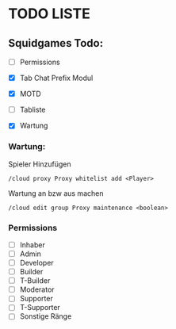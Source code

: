 # TODO LISTE

## Squidgames Todo:

 - [ ] Permissions
 - [x] Tab Chat Prefix Modul
 - [x] MOTD
 - [ ] Tabliste
 - [x] Wartung


### Wartung:
Spieler Hinzufügen

    /cloud proxy Proxy whitelist add <Player>
    
Wartung an bzw aus machen

    /cloud edit group Proxy maintenance <boolean>

### Permissions

 - [ ] Inhaber
 - [ ] Admin
 - [ ] Developer
 - [ ] Builder
 - [ ] T-Builder
 - [ ] Moderator
 - [ ] Supporter
 - [ ] T-Supporter
 - [ ] Sonstige Ränge
